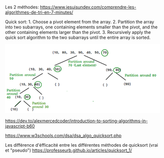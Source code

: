 
Les 2 méthodes:
https://www.jesuisundev.com/comprendre-les-algorithmes-de-tri-en-7-minutes/

Quick sort: 
        1. Choose a pivot element from the array.
        2. Partition the array into two subarrays, one containing elements smaller than the pivot, and the other containing elements larger than the pivot.
        3.      Recursively apply the quick sort algorithm to the two subarrays until the entire array is sorted.

![alt text](image.png)

https://dev.to/alexmercedcoder/introduction-to-sorting-algorithms-in-javascript-b60 

https://www.w3schools.com/dsa/dsa_algo_quicksort.php

Les différence d'éfficacité entre les différentes méthodes de quicksort (vrai et "pseudo")
https://professeurb.github.io/articles/quicksort_1/